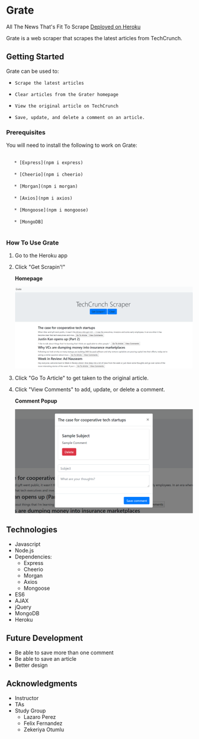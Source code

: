 # Grate

All The News That's Fit To Scrape [Deployed on Heroku](https://mighty-caverns-35804.herokuapp.com/)

Grate is a web scraper that scrapes the latest articles from TechCrunch.

## Getting Started

Grate can be used to:

  * `Scrape the latest articles`

  * `Clear articles from the Grater homepage`

  * `View the original article on TechCrunch`

  * `Save, update, and delete a comment on an article.`

### Prerequisites

You will need to install the following to work on Grate:

```

   * [Express](npm i express)

   * [Cheerio](npm i cheerio)

   * [Morgan](npm i morgan)

   * [Axios](npm i axios)

   * [Mongoose](npm i mongoose)

   * [MongoDB]
   
```

### How To Use Grate

1. Go to the Heroku app
2. Click "Get Scrapin'!"

    **Homepage**

    ![Get Scrapin'](public/img/getScrapin.PNG)

3. Click "Go To Article" to get taken to the original article.

4. Click "View Comments" to add, update, or delete a comment.

    **Comment Popup**

    ![Comment](public/img/comment.PNG)

## Technologies

* Javascript
* Node.js
* Dependencies:
    * Express
    * Cheerio
    * Morgan
    * Axios
    * Mongoose
* ES6
* AJAX
* jQuery
* MongoDB
* Heroku

## Future Development

* Be able to save more than one comment
* Be able to save an article
* Better design

## Acknowledgments

* Instructor
* TAs
* Study Group 
    * Lazaro Perez
    * Felix Fernandez
    * Zekeriya Otumlu
 
